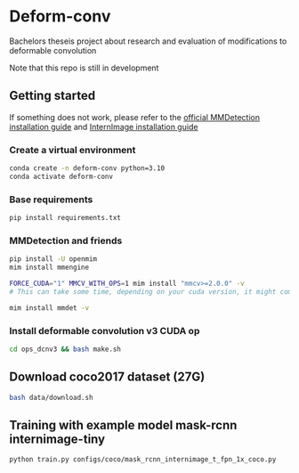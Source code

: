 # Deform-conv
Bachelors theseis project about research and evaluation of modifications to deformable convolution

Note that this repo is still in development


## Getting started
If something does not work, please refer to the [official MMDetection installation guide](https://mmdetection.readthedocs.io/en/latest/get_started.html#installation) and [InternImage installation guide](https://github.com/OpenGVLab/InternImage/tree/master/detection)

### Create a virtual environment
```bash
conda create -n deform-conv python=3.10
conda activate deform-conv
```
### Base requirements
```bash
pip install requirements.txt
```
### MMDetection and friends
```bash
pip install -U openmim
mim install mmengine

FORCE_CUDA="1" MMCV_WITH_OPS=1 mim install "mmcv>=2.0.0" -v
# This can take some time, depending on your cuda version, it might compile from source

mim install mmdet -v
```
### Install deformable convolution v3 CUDA op
```bash
cd ops_dcnv3 && bash make.sh
```

## Download coco2017 dataset (27G)
```bash
bash data/download.sh
```

## Training with example model mask-rcnn internimage-tiny
```bash
python train.py configs/coco/mask_rcnn_internimage_t_fpn_1x_coco.py
```
